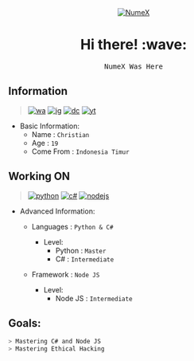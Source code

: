 <center><a href="https://github.com/NumeXx"><img src="[[https://d.top4top.io/p_2076if8t11.png](https://camo.githubusercontent.com/60e92433fa3c473a59fa33ac5260cc7a7c5662847fe0592cb18440d6af4edfec/68747470733a2f2f692e696d6775722e636f6d2f53486974634b772e6a706567)]([https://en.ephoto360.com/share_image/2022/12/63a58949d32f3.jpg](https://camo.githubusercontent.com/60e92433fa3c473a59fa33ac5260cc7a7c5662847fe0592cb18440d6af4edfec/68747470733a2f2f692e696d6775722e636f6d2f53486974634b772e6a706567))" alt="NumeX"></a></center>

<h1 align='center'> Hi there! :wave:</h1>
<pre align='center'>NumeX Was Here</pre>

## Information
> [![wa](https://img.shields.io/badge/WhatsApp-25D366?style=for-the-badge&logo=whatsapp&logoColor=white)](https://api.whatsapp.com/send/?phone=6282198256727&text&app_absent=0) [![ig](https://img.shields.io/badge/Instagram-E4405F?style=for-the-badge&logo=instagram&logoColor=white)](https://instagram.com/_numex._) [![dc](https://img.shields.io/badge/Discord-7289DA?style=for-the-badge&logo=discord&logoColor=white)](https://discordapp.com/users/868038353692557322/) [![yt](https://img.shields.io/badge/YouTube-FF0000?style=for-the-badge&logo=youtube&logoColor=white)](https://www.youtube.com/channel/UCDXi6rK5MBvpQ-o4Gn5pJhg)

- Basic Information:
  - Name : `Christian`
  - Age : `19`
  - Come From : `Indonesia Timur`

## Working ON
> [![python](https://img.shields.io/badge/Python-3776AB?style=for-the-badge&logo=python&logoColor=black)](https://www.python.org/) [![c#](https://img.shields.io/badge/C%23-239120?style=for-the-badge&logo=c-sharp&logoColor=black)](https://docs.microsoft.com/en-us/dotnet/csharp/programming-guide/) [![nodejs](https://img.shields.io/badge/Node.js-339933?style=for-the-badge&logo=nodedotjs&logoColor=black)](https://nodejs.org/en/docs/)

- Advanced Information:
  - Languages : `Python & C#`
    - Level:
      - Python : `Master`
      - C# : `Intermediate`

  - Framework : `Node JS`
    - Level:
      - Node JS : `Intermediate`

## Goals:
```bash
> Mastering C# and Node JS
> Mastering Ethical Hacking
```
